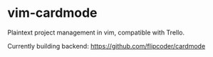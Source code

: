 # vim-cardmode
Plaintext project management in vim, compatible with Trello.

Currently building backend: https://github.com/flipcoder/cardmode

